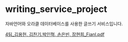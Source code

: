 # writing_service_project

자바언어와 오라클 데이터베이스를 사용한 글쓰기 서비스입니다.


[4팀_김용헌, 김찬기.박인혁, 손은빈, 장현희_Fianl.pdf](https://github.com/thswlsqls/writing_service_project/files/8721832/4._._Fianl.pdf)

